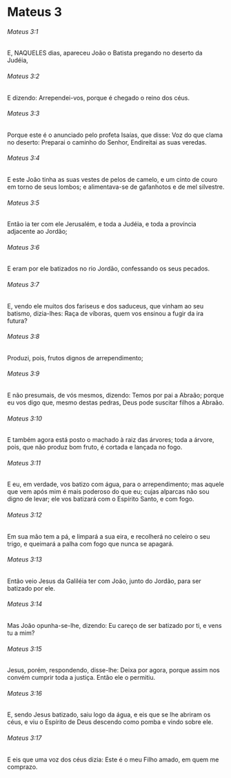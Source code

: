 # Mateus 3

###### Mateus 3:1

E, NAQUELES dias, apareceu João o Batista pregando no deserto da Judéia,

###### Mateus 3:2

E dizendo: Arrependei-vos, porque é chegado o reino dos céus.

###### Mateus 3:3

Porque este é o anunciado pelo profeta Isaías, que disse: Voz do que clama no deserto: Preparai o caminho do Senhor, Endireitai as suas veredas.

###### Mateus 3:4

E este João tinha as suas vestes de pelos de camelo, e um cinto de couro em torno de seus lombos; e alimentava-se de gafanhotos e de mel silvestre.

###### Mateus 3:5

Então ia ter com ele Jerusalém, e toda a Judéia, e toda a província adjacente ao Jordão;

###### Mateus 3:6

E eram por ele batizados no rio Jordão, confessando os seus pecados.

###### Mateus 3:7

E, vendo ele muitos dos fariseus e dos saduceus, que vinham ao seu batismo, dizia-lhes: Raça de víboras, quem vos ensinou a fugir da ira futura?

###### Mateus 3:8

Produzi, pois, frutos dignos de arrependimento;

###### Mateus 3:9

E não presumais, de vós mesmos, dizendo: Temos por pai a Abraão; porque eu vos digo que, mesmo destas pedras, Deus pode suscitar filhos a Abraão.

###### Mateus 3:10

E também agora está posto o machado à raiz das árvores; toda a árvore, pois, que não produz bom fruto, é cortada e lançada no fogo.

###### Mateus 3:11

E eu, em verdade, vos batizo com água, para o arrependimento; mas aquele que vem após mim é mais poderoso do que eu; cujas alparcas não sou digno de levar; ele vos batizará com o Espírito Santo, e com fogo.

###### Mateus 3:12

Em sua mão tem a pá, e limpará a sua eira, e recolherá no celeiro o seu trigo, e queimará a palha com fogo que nunca se apagará.

###### Mateus 3:13

Então veio Jesus da Galiléia ter com João, junto do Jordão, para ser batizado por ele.

###### Mateus 3:14

Mas João opunha-se-lhe, dizendo: Eu careço de ser batizado por ti, e vens tu a mim?

###### Mateus 3:15

Jesus, porém, respondendo, disse-lhe: Deixa por agora, porque assim nos convém cumprir toda a justiça. Então ele o permitiu.

###### Mateus 3:16

E, sendo Jesus batizado, saiu logo da água, e eis que se lhe abriram os céus, e viu o Espírito de Deus descendo como pomba e vindo sobre ele.

###### Mateus 3:17

E eis que uma voz dos céus dizia: Este é o meu Filho amado, em quem me comprazo.

